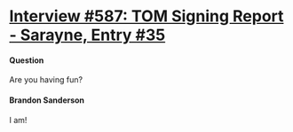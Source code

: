 # [Interview #587: TOM Signing Report - Sarayne, Entry #35](https://www.theoryland.com/intvmain.php?i=587#35)

#### Question

Are you having fun?

#### Brandon Sanderson

I am!

